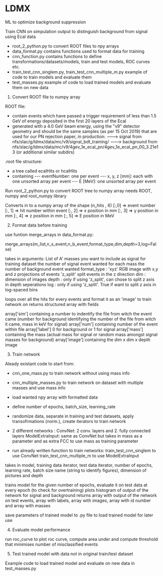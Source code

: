 # LDMX
ML to optimize background suppression

Train CNN on simpulation output to distinguish background from signal using Ecal data


- root_2_python.py to convert ROOT files to npy arrays
- data_format.py contains functions used to format data for training
- cnn_function.py contains functions to define transformations/datasets/models, train and test models, ROC curves etc.
- train_test_cnn_singlem.py, train_test_cnn_multiple_m.py example of code to train models and evaluate them
- test_masses.py example of code to load trained models and evaluate them on new data

1. Convert ROOT file to numpy array

ROOT file:
- contain events which have passed a trigger requirement of less than 1.5 GeV of energy deposited in the first 20 layers of the Ecal
- generated with a 4.0 GeV beam energy, using the "v9" detector geometry and should be the same samples (as per 15 Oct 2019) that are used for our PN rejection paper, in production: 
---> signal from  nfs/slac/g/ldmx/data/mc/v9/signal_bdt_training/
---> background from  nfs/slac/g/ldmx/data/mc/v9/4gev_1e_ecal_pn/4gev_1e_ecal_pn_00_3.21e13 (or additional similar subdirs)

.root file structure:
- a tree called ecalHits or hcalHits
- containing 
--- eventNumber: one per event
--- x, y, z [mm]: each with one unsorted array per event
--- E [MeV]: one unsorted array per event

Run root_2_python.py to convert ROOT tree to numpy array
needs ROOT, numpy and root_numpy library

Converts in to a numpy array of the shape (n_hits , 6)
[:,0] => event number
[:, 1] => hit number within event
[:, 2] => x position in mm
[:, 3] => y position in mm
[:, 4] => z position in mm
[:, 5] => E position in MeV

2. Format data before training
 
 use funtion merge_arrays in data_format.py:
 
 merge_arrays(m_list,n_s_event,n_b_event,format_type,dim,depth=3,log=False)
 
 takes in arguments:
 List of A' masses you want to include as signal for training dataset
 the number of signal event wanted for each mass
 the number of background event wanted
 format_type : 'xyz' RGB image with x,y and z projections of events
               'z_split' split events in the z direction 
 dim : dimension of images
 depth : only if using 'z_split', can chose to split z axis in depth seperations
 log : only if using 'z_split'. True if want to split z axis in log-spaced bins
 
 loops over all the hits for every events and format it as an 'image' to train network on
 returns structured array with fields
 
 array['sim'] containing a number to indentify the file from witch the event came (number for background identifying the number of the file from witch it came, mass in keV for signal)
 array['num'] containing number of the event within file
 array['label'] 0 for background or 1 for signal
 array['mass'] containing the mass (actual mass for signal or random mass amongst signal masses for background)
 array['image'] containing the dim x dim x depth image
 
 3.  Train network
 
 Aleady existant code to start from:
 - cnn_one_mass.py to train network without using mass info
 - cnn_multiple_masses.py to train network on dataset with multiple masses and use mass info
 
 - load wanted npy array with formatted data
 - define number of epochs, batch_size, learning_rate
 - randomize data, separate in training and test datasets, apply transofrmations (norm.), create iterators to train network
 - 2 different networks :
    ConvNet: 2 conv. layers and 2. fully connected layers
    ModelExtraInput: same as ConvNet but takes in mass as a parameter and as extra FCC to use mass as training parameter
    
 - run already written function to train networks:
  train_test_cnn_singlem to use ConvNet
  train_test_cnn_multiple_m to use ModelExtraInput
  
  takes in model, training data iterator, test data iterator, number of epochs, learning rate, batch size 
  name (string to identify figures), dimension of pictures and depth
  
  trains model for the given number of epochs, evaluate it on test data at every epoch (to check for overtraining)
  plots histogram of output of the network for signal and background
  returns array with output of the network on test events, array with labels, array with images, array with id number and array with masses
  
  save parameters of trained model to .py file to load trained model for later use
  
  4. Evaluate model performance
 
  run roc_curve to plot roc curve, compute area under and compute threshold that minimises number of misclassified events
  
  5. Test trained model with data not in original train/test dataset
  
  Example code to load trained model and evaluate on new data in test_masses.py
